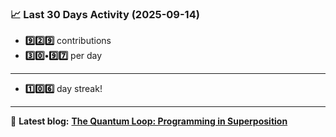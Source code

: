 <!--START_STATS-->
### 📈 Last 30 Days Activity (2025-09-14)  
- **9️⃣2️⃣9️⃣** contributions  
- **3️⃣0️⃣•9️⃣7️⃣** per day
---
- **1️⃣0️⃣6️⃣** day streak!
---
📝 **Latest blog:** [**The Quantum Loop: Programming in Superposition**](https://andriak.com/blog/quantum-loop)
<!--END_STATS-->
